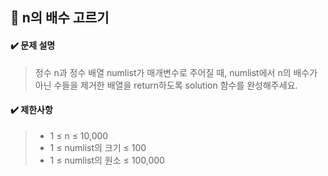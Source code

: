 ## :blue_book: n의 배수 고르기

#### :heavy_check_mark: 문제 설명 
> 정수 n과 정수 배열 numlist가 매개변수로 주어질 때, numlist에서 n의 배수가 아닌 수들을 제거한 배열을 return하도록 solution 함수를 완성해주세요.

#### :heavy_check_mark: 제한사항
> * 1 ≤ n ≤ 10,000
> * 1 ≤ numlist의 크기 ≤ 100
> * 1 ≤ numlist의 원소 ≤ 100,000
